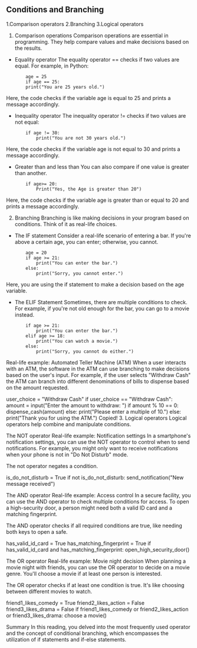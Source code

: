 ## Conditions and Branching

1.Comparison operators
2.Branching
3.Logical operators

1. Comparison operations
Comparison operations are essential in programming. They help compare values and make decisions based on the results.
- Equality operator
The equality operator == checks if two values are equal. For example, in Python:

          age = 25
          if age == 25:
          print("You are 25 years old.")
    
Here, the code checks if the variable age is equal to 25 and prints a message accordingly.

- Inequality operator
The inequality operator != checks if two values are not equal:

          if age != 30:
              print("You are not 30 years old.")
              
Here, the code checks if the variable age is not equal to 30 and prints a message accordingly.

- Greater than and less than
You can also compare if one value is greater than another.

          if age>= 20:
              Print("Yes, the Age is greater than 20")

Here, the code checks if the variable age is greater than or equal to 20 and prints a message accordingly.

2. Branching
Branching is like making decisions in your program based on conditions. Think of it as real-life choices.

- The IF statement
Consider a real-life scenario of entering a bar. If you're above a certain age, you can enter; otherwise, you cannot.

          age = 20
          if age >= 21:
              print("You can enter the bar.")
          else:
              print("Sorry, you cannot enter.")
    
Here, you are using the if statement to make a decision based on the age variable.

- The ELIF Statement
Sometimes, there are multiple conditions to check. For example, if you're not old enough for the bar, you can go to a movie instead.

          if age >= 21:
              print("You can enter the bar.")
          elif age >= 18:
              print("You can watch a movie.")
          else:
              print("Sorry, you cannot do either.")
    
Real-life example: Automated Teller Machine (ATM)
When a user interacts with an ATM, the software in the ATM can use branching to make decisions based on the user's input. For example, if the user selects "Withdraw Cash" the ATM can branch into different denominations of bills to dispense based on the amount requested.

user_choice = "Withdraw Cash"
if user_choice == "Withdraw Cash":
    amount = input("Enter the amount to withdraw: ")
    if amount % 10 == 0:
        dispense_cash(amount)
    else:
        print("Please enter a multiple of 10.")
else:
    print("Thank you for using the ATM.")
Copied!
3. Logical operators
Logical operators help combine and manipulate conditions.

The NOT operator
Real-life example: Notification settings
In a smartphone's notification settings, you can use the NOT operator to control when to send notifications. For example, you might only want to receive notifications when your phone is not in "Do Not Disturb" mode.

The not operator negates a condition.

is_do_not_disturb = True
if not is_do_not_disturb:
    send_notification("New message received")

The AND operator
Real-life example: Access control
In a secure facility, you can use the AND operator to check multiple conditions for access. To open a high-security door, a person might need both a valid ID card and a matching fingerprint.

The AND operator checks if all required conditions are true, like needing both keys to open a safe.

has_valid_id_card = True
has_matching_fingerprint = True
if has_valid_id_card and has_matching_fingerprint:
    open_high_security_door()

The OR operator
Real-life example: Movie night decision
When planning a movie night with friends, you can use the OR operator to decide on a movie genre. You'll choose a movie if at least one person is interested.

The OR operator checks if at least one condition is true. It's like choosing between different movies to watch.

friend1_likes_comedy = True
friend2_likes_action = False
friend3_likes_drama = False
if friend1_likes_comedy or friend2_likes_action or friend3_likes_drama:
    choose a movie()
    
Summary
In this reading, you delved into the most frequently used operator and the concept of conditional branching, which encompasses the utilization of if statements and if-else statements.
